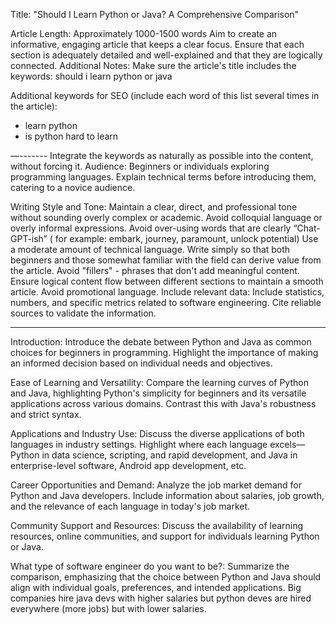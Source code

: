 Title: "Should I Learn Python or Java? A Comprehensive Comparison"

Article Length: Approximately 1000-1500 words
Aim to create an informative, engaging article that keeps a clear focus.
Ensure that each section is adequately detailed and well-explained and that they are logically connected.
Additional Notes:
Make sure the article's title includes the keywords: should i learn python or java 

Additional keywords for SEO (include each word of this list several times in the article): 

- learn python
- is python hard to learn
  
—-------
Integrate the keywords as naturally as possible into the content, without forcing it.
Audience: Beginners or individuals exploring programming languages. Explain technical terms before introducing them, catering to a novice audience.

Writing Style and Tone:
Maintain a clear, direct, and professional tone without sounding overly complex or academic.
Avoid colloquial language or overly informal expressions.
Avoid over-using words that are clearly “Chat-GPT-ish” ( for example: embark, journey, paramount, unlock potential)
Use a moderate amount of technical language. Write simply so that both beginners and those somewhat familiar with the field can derive value from the article.
Avoid "fillers" - phrases that don't add meaningful content.
Ensure logical content flow between different sections to maintain a smooth article.
Avoid promotional language.
Include relevant data:
Include statistics, numbers, and specific metrics related to software engineering.
Cite reliable sources to validate the information.

---

Introduction:
Introduce the debate between Python and Java as common choices for beginners in programming. Highlight the importance of making an informed decision based on individual needs and objectives.

Ease of Learning and Versatility:
Compare the learning curves of Python and Java, highlighting Python's simplicity for beginners and its versatile applications across various domains. Contrast this with Java's robustness and strict syntax.

Applications and Industry Use:
Discuss the diverse applications of both languages in industry settings. Highlight where each language excels—Python in data science, scripting, and rapid development, and Java in enterprise-level software, Android app development, etc.

Career Opportunities and Demand:
Analyze the job market demand for Python and Java developers. Include information about salaries, job growth, and the relevance of each language in today's job market.

Community Support and Resources:
Discuss the availability of learning resources, online communities, and support for individuals learning Python or Java.

What type of software engineer do you want to be?:
Summarize the comparison, emphasizing that the choice between Python and Java should align with individual goals, preferences, and intended applications.
Big companies hire java devs with higher salaries but python deves are hired everywhere (more jobs) but with lower salaries.
